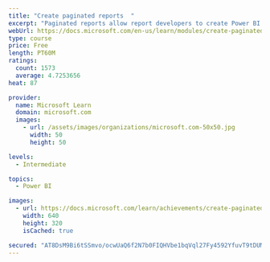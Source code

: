 ```yaml
---
title: "Create paginated reports  "
excerpt: "Paginated reports allow report developers to create Power BI artifacts that have tightly controlled rendering requirements. Paginated reports are ideal for creating sales invoices, receipts, purchase orders, and tabular data. This module will teach you how to create reports, add parameters, and work with tables and charts in paginated reports."
webUrl: https://docs.microsoft.com/en-us/learn/modules/create-paginated-reports-power-bi/
type: course
price: Free
length: PT60M
ratings:
  count: 1573
  average: 4.7253656
heat: 87

provider:
  name: Microsoft Learn
  domain: microsoft.com
  images:
    - url: /assets/images/organizations/microsoft.com-50x50.jpg
      width: 50
      height: 50

levels:
  - Intermediate

topics:
  - Power BI

images:
  - url: https://docs.microsoft.com/learn/achievements/create-paginated-reports-power-bi-social.png
    width: 640
    height: 320
    isCached: true

secured: "AT8DsM9Bi6tSSmvo/ocwUaQ6f2N7b0FIQHVbe1bqVql27Fy4592YfuvT9tDUMyMYzJCAeCEq/eDnWG2D2Pph2CXABv3nYacZpblViGU9oi3J+xzJl7ySjbcUtahKMiY/SUCuHX96NufS3np+tFvtqiAic8kHX6Xybk3lgJ/BAbSPB8S7EomE9o2y2lckiY1G4Cb+/YdDuUlx5SyFxaD8E4j1qdzASY7kBSs6uZ2N0wntc/L0PEGGC8C6Yp7PeWMc1sxrOnQU7CJj7SJN+/X5zxFzZUzfR8Kf3e/83VhTA3xgKris22qXFaV/Xy3T9Z9kD7stJtRbgVorkli8ID4ykcs9MMhX00I8Pfb6rGr4TQH0qd4j4BqX0AzNbKXl71UPKbyxyY3AmQVjb56htrKxT8mrLbA8XttIrwNup0fLOW4=;PaV6aiUjuCvf7t8tD5VzSQ=="
---
```


